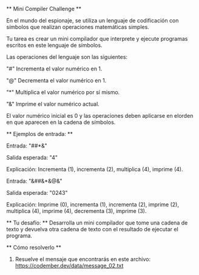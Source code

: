 ** Mini Compiler Challenge **

En el mundo del espionaje, se utiliza un lenguaje de codificación con símbolos que realizan operaciones matemáticas simples.

Tu tarea es crear un mini compilador que interprete y ejecute programas escritos en este lenguaje de símbolos.

Las operaciones del lenguaje son las siguientes:

"#" Incrementa el valor numérico en 1.

"@" Decrementa el valor numérico en 1.

"\*" Multiplica el valor numérico por sí mismo.

"&" Imprime el valor numérico actual.

El valor numérico inicial es 0 y las operaciones deben aplicarse en elorden en que aparecen en la cadena de símbolos.

** Ejemplos de entrada: **

Entrada: "##\*&"

Salida esperada: "4"

Explicación: Incrementa (1), incrementa (2), multiplica (4), imprime (4).

Entrada: "&##&\*&@&"

Salida esperada: "0243"

Explicación: Imprime (0), incrementa (1), incrementa (2), imprime (2), multiplica (4), imprime (4), decrementa (3), imprime (3).

** Tu desafío: **
Desarrolla un mini compilador que tome una cadena de texto y devuelva otra cadena de texto con el resultado de ejecutar el programa.

** Cómo resolverlo **

1. Resuelve el mensaje que encontrarás en este archivo: https://codember.dev/data/message_02.txt
